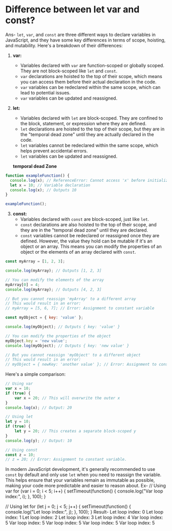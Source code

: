 # Difference between let var and const?
Ans- `let`, `var`, and `const` are three different ways to declare variables in JavaScript, and they have some key differences in terms of scope, hoisting, and mutability. Here's a breakdown of their differences:

1. **var:**
   - Variables declared with `var` are function-scoped or globally scoped. They are not block-scoped like `let` and `const`.
   - `var` declarations are hoisted to the top of their scope, which means you can access them before their actual declaration in the code.
   - `var` variables can be redeclared within the same scope, which can lead to potential issues.
   - `var` variables can be updated and reassigned.
   
2. **let:**
   - Variables declared with `let` are block-scoped. They are confined to the block, statement, or expression where they are defined.
   - `let` declarations are hoisted to the top of their scope, but they are in the "temporal dead zone" until they are actually declared in the code.
   - `let` variables cannot be redeclared within the same scope, which helps prevent accidental errors.
   - `let` variables can be updated and reassigned.

   **temporal dead Zone**


```javascript
function exampleFunction() {
  console.log(x); // ReferenceError: Cannot access 'x' before initialization
  let x = 10; // Variable declaration
  console.log(x); // Outputs 10
}

exampleFunction();
```

3. **const:**
   - Variables declared with `const` are block-scoped, just like `let`.
   - `const` declarations are also hoisted to the top of their scope, and they are in the "temporal dead zone" until they are declared.
   - `const` variables cannot be redeclared or reassigned once they are defined. However, the value they hold can be mutable if it's an object or an array. This means you can modify the properties of an object or the elements of an array declared with `const`.


```javascript
const myArray = [1, 2, 3];

console.log(myArray); // Outputs [1, 2, 3]

// You can modify the elements of the array
myArray[0] = 4;
console.log(myArray); // Outputs [4, 2, 3]

// But you cannot reassign 'myArray' to a different array
// This would result in an error:
// myArray = [5, 6, 7]; // Error: Assignment to constant variable

const myObject = { key: 'value' };

console.log(myObject); // Outputs { key: 'value' }

// You can modify the properties of the object
myObject.key = 'new value';
console.log(myObject); // Outputs { key: 'new value' }

// But you cannot reassign 'myObject' to a different object
// This would result in an error:
// myObject = { newKey: 'another value' }; // Error: Assignment to constant variable
```





Here's a simple comparison:

```javascript
// Using var
var x = 10;
if (true) {
    var x = 20; // This will overwrite the outer x
}
console.log(x); // Output: 20

// Using let
let y = 10;
if (true) {
    let y = 20; // This creates a separate block-scoped y
}
console.log(y); // Output: 10

// Using const
const z = 10;
// z = 20; // Error: Assignment to constant variable.
```

In modern JavaScript development, it's generally recommended to use `const` by default and only use `let` when you need to reassign the variable. This helps ensure that your variables remain as immutable as possible, making your code more predictable and easier to reason about.
 Ex- // Using var
for (var i = 0; i < 5; i++) {
    setTimeout(function() {
        console.log("Var loop index:", i);
    }, 100);
}

// Using let
for (let j = 0; j < 5; j++) {
    setTimeout(function() {
        console.log("Let loop index:", j);
    }, 100);
}
Result-
Let loop index: 0
Let loop index: 1
Let loop index: 2
Let loop index: 3
Let loop index: 4
Var loop index: 5
Var loop index: 5
Var loop index: 5
Var loop index: 5
Var loop index: 5
